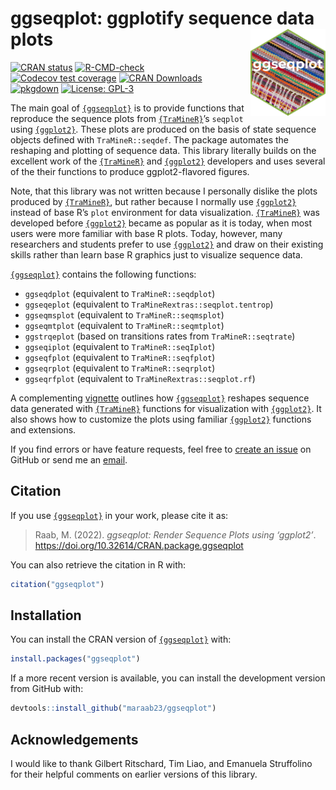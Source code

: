 
<!-- README.md is generated from README.Rmd. Please edit that file -->

# ggseqplot: ggplotify sequence data plots <img src="man/figures/logo.png" align="right" height="139"/>

<!-- badges: start -->

[![CRAN
status](https://www.r-pkg.org/badges/version/ggseqplot)](https://cran.r-project.org/package=ggseqplot)
[![R-CMD-check](https://github.com/maraab23/ggseqplot/workflows/R-CMD-check/badge.svg)](https://github.com/maraab23/ggseqplot/actions)
[![Codecov test
coverage](https://codecov.io/gh/maraab23/ggseqplot/branch/main/graph/badge.svg)](https://app.codecov.io/gh/maraab23/ggseqplot?branch=main)
[![CRAN
Downloads](https://cranlogs.r-pkg.org/badges/grand-total/ggseqplot)](https://cranlogs.r-pkg.org/badges/grand-total/ggseqplot)
[![pkgdown](https://img.shields.io/badge/docs-pkgdown-blue.svg)](https://maraab23.github.io/ggseqplot/)
[![License:
GPL-3](https://img.shields.io/badge/license-GPL--3-blue.svg)](https://cran.r-project.org/web/licenses/GPL-3)

<!-- badges: end -->

The main goal of [`{ggseqplot}`](https://maraab23.github.io/ggseqplot/)
is to provide functions that reproduce the sequence plots from
<a href="http://traminer.unige.ch"
target="_blank"><code>{TraMineR}</code></a>’s `seqplot` using
<a href="https://ggplot2.tidyverse.org/"
target="_blank"><code>{ggplot2}</code></a>. These plots are produced on
the basis of state sequence objects defined with `TraMineR::seqdef`. The
package automates the reshaping and plotting of sequence data. This
library literally builds on the excellent work of the
<a href="http://traminer.unige.ch"
target="_blank"><code>{TraMineR}</code></a> and
<a href="https://ggplot2.tidyverse.org/"
target="_blank"><code>{ggplot2}</code></a> developers and uses several
of the their functions to produce ggplot2-flavored figures.

Note, that this library was not written because I personally dislike the
plots produced by <a href="http://traminer.unige.ch"
target="_blank"><code>{TraMineR}</code></a>, but rather because I
normally use <a href="https://ggplot2.tidyverse.org/"
target="_blank"><code>{ggplot2}</code></a> instead of base R’s `plot`
environment for data visualization. <a href="http://traminer.unige.ch"
target="_blank"><code>{TraMineR}</code></a> was developed before
<a href="https://ggplot2.tidyverse.org/"
target="_blank"><code>{ggplot2}</code></a> became as popular as it is
today, when most users were more familiar with base R plots. Today,
however, many researchers and students prefer to use
<a href="https://ggplot2.tidyverse.org/"
target="_blank"><code>{ggplot2}</code></a> and draw on their existing
skills rather than learn base R graphics just to visualize sequence
data.

[`{ggseqplot}`](https://maraab23.github.io/ggseqplot/) contains the
following functions:

- `ggseqdplot` (equivalent to `TraMineR::seqdplot`)
- `ggseqeplot` (equivalent to `TraMineRextras::seqplot.tentrop`)
- `ggseqmsplot` (equivalent to `TraMineR::seqmsplot`)
- `ggseqmtplot` (equivalent to `TraMineR::seqmtplot`)
- `ggstrqeplot` (based on transitions rates from `TraMineR::seqtrate`)
- `ggseqiplot` (equivalent to `TraMineR::seqIplot`)
- `ggseqfplot` (equivalent to `TraMineR::seqfplot`)
- `ggseqrplot` (equivalent to `TraMineR::seqrplot`)
- `ggseqrfplot` (equivalent to `TraMineRextras::seqplot.rf`)

A complementing
[vignette](https://maraab23.github.io/ggseqplot/articles/ggseqplot.html)
outlines how [`{ggseqplot}`](https://maraab23.github.io/ggseqplot/)
reshapes sequence data generated with <a href="http://traminer.unige.ch"
target="_blank"><code>{TraMineR}</code></a> functions for visualization
with <a href="https://ggplot2.tidyverse.org/"
target="_blank"><code>{ggplot2}</code></a>. It also shows how to
customize the plots using familiar
<a href="https://ggplot2.tidyverse.org/"
target="_blank"><code>{ggplot2}</code></a> functions and extensions.

If you find errors or have feature requests, feel free to [create an
issue](https://github.com/maraab23/ggseqplot/issues/new) on GitHub or
send me an
[email](mailto:marcel.raab@ifb.uni-bamberg.de?subject=ggseqplot%3A%20feature%20request).

## Citation

If you use [`{ggseqplot}`](https://cran.r-project.org/package=ggseqplot)
in your work, please cite it as:

> Raab, M. (2022). *ggseqplot: Render Sequence Plots using ‘ggplot2’*.
> <https://doi.org/10.32614/CRAN.package.ggseqplot>

You can also retrieve the citation in R with:

``` r
citation("ggseqplot")
```

## Installation

You can install the CRAN version of
[`{ggseqplot}`](https://maraab23.github.io/ggseqplot/) with:

``` r
install.packages("ggseqplot")
```

If a more recent version is available, you can install the development
version from GitHub with:

``` r
devtools::install_github("maraab23/ggseqplot")
```

## Acknowledgements

I would like to thank Gilbert Ritschard, Tim Liao, and Emanuela
Struffolino for their helpful comments on earlier versions of this
library.
